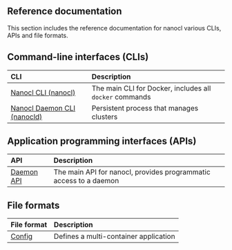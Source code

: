 ## Reference documentation

This section includes the reference documentation for nanocl various CLIs, APIs and file formats.

## Command-line interfaces (CLIs)

| CLI                                                            | Description                                                                                |
|:---------------------------------------------------------------|:-------------------------------------------------------------------------------------------|
| [Nanocl CLI (nanocl)](/engine/reference/commandline/cli/)               | The main CLI for Docker, includes all `docker` commands                                    |
| [Nanocl Daemon CLI (nanocld)](/engine/reference/commandline/dockerd/)   | Persistent process that manages clusters                                          |

## Application programming interfaces (APIs)

| API                                                   | Description                                                                            |
|:------------------------------------------------------|:---------------------------------------------------------------------------------------|
| [Daemon API](/engine/api/)                            | The main API for nanocl, provides programmatic access to a daemon                      |


## File formats

| File format                                                         | Description                                                     |
|:--------------------------------------------------------------------|:----------------------------------------------------------------|
| [Config](/compose/compose-file/)                              | Defines a multi-container application                           |
